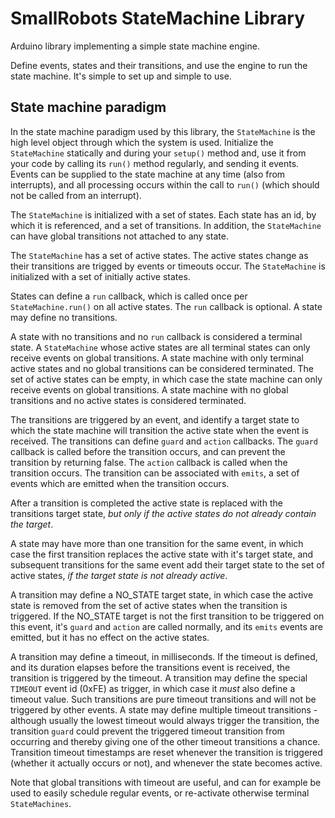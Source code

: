 # SmallRobots StateMachine Library

Arduino library implementing a simple state machine engine.

Define events, states and their transitions, and use the engine to run the state machine. It's simple to set up and simple to use.

## State machine paradigm

In the state machine paradigm used by this library, the `StateMachine` is the high level object through which the system is used. Initialize the `StateMachine` statically and during your `setup()` method and, use it from your code by calling its `run()` method regularly, and sending it events. Events can be supplied to the state machine at any time (also from interrupts), and all processing occurs within the call to `run()` (which should not be called from an interrupt).

The `StateMachine` is initialized with a set of states. Each state has an id, by which it is referenced, and a set of transitions. In addition, the `StateMachine` can have global transitions not attached to any state.

The `StateMachine` has a set of active states. The active states change as their transitions are trigged by events or timeouts occur. The `StateMachine` is initialized with a set of initially active states.

States can define a `run` callback, which is called once per `StateMachine.run()` on all active states. The `run` callback is optional. A state may define no transitions.

A state with no transitions and no `run` callback is considered a terminal state. A `StateMachine` whose active states are all terminal states can only receive events on global transitions. A state machine with only terminal active states and no global transitions can be considered terminated.
The set of active states can be empty, in which case the state machine can only receive events on global transitions. A state machine with no global transitions and no active states is considered terminated.

The transitions are triggered by an event, and identify a target state to which the state machine will transition the active state when the event is received. The transitions can define `guard` and `action` callbacks. The `guard` callback is called before the transition occurs, and can prevent the transition by returning false. The `action` callback is called when the transition occurs. The transition can be associated with `emits`, a set of events which are emitted when the transition occurs.

After a transition is completed the active state is replaced with the transitions target state, *but only if the active states do not already contain the target*.

A state may have more than one transition for the same event, in which case the first transition replaces the active state with it's target state, and subsequent transitions for the same event add their target state to the set of active states, *if the target state is not already active*.

A transition may define a NO_STATE target state, in which case the active state is removed from the set of active states when the transition is triggered. If the NO_STATE target is not the first transition to be triggered on this event, it's `guard` and `action` are called normally, and its `emits` events are emitted, but it has no effect on the active states.

A transition may define a timeout, in milliseconds. If the timeout is defined, and its duration elapses before the transitions event is received, the transition is triggered by the timeout. A transition may define the special `TIMEOUT` event id (0xFE) as trigger, in which case it *must* also define a timeout value. Such transitions are pure timeout transitions and will not be triggered by other events. A state may define multiple timeout transitions - although usually the lowest timeout would always trigger the transition, the transition `guard` could prevent the triggered timeout transition from occurring and thereby giving one of the other timeout transitions a chance. Transition timeout timestamps are reset whenever the transition is triggered (whether it actually occurs or not), and whenever the state becomes active.

Note that global transitions with timeout are useful, and can for example be used to easily schedule regular events, or re-activate otherwise terminal `StateMachines`.

